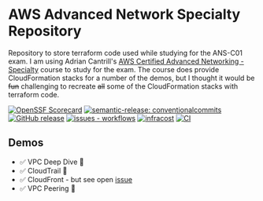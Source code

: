 # AWS Advanced Network Specialty Repository

Repository to store terraform code used while studying for the ANS-C01 exam. I am using Adrian Cantrill's [AWS Certified Advanced Networking - Specialty](https://learn.cantrill.io/p/aws-certified-advanced-networking-specialty) course to study for the exam. The course does provide CloudFormation stacks for a number of the demos, but I thought it would be ~~fun~~ challenging to recreate ~~all~~ some of the CloudFormation stacks with terraform code.

[![OpenSSF Scorecard](https://api.securityscorecards.dev/projects/github.com/3ware/aws-network-speciality/badge)](https://api.securityscorecards.dev/projects/github.com/3ware/aws-network-speciality) [![semantic-release: conventionalcommits](https://img.shields.io/badge/semantic--release-conventionalcommits-blue?logo=semantic-release)](https://github.com/semantic-release/semantic-release) [![GitHub release](https://img.shields.io/github/release/3ware/aws-network-speciality?include_prereleases=&sort=semver&color=yellow)](https://github.com/3ware/workflows/aws-network-speciality/) [![issues - workflows](https://img.shields.io/github/issues/3ware/aws-network-speciality)](https://github.com/3ware/aws-network-speciality/issues) [![infracost](https://img.shields.io/endpoint?url=https://dashboard.api.infracost.io/shields/json/ee68bc5e-0846-48a1-9604-f0b69656619d/repos/6ed3ecbf-a95a-4051-a22a-85d43185ae51/branch/aa09234f-aace-4239-9083-5f38ebb6e5f2)](https://dashboard.infracost.io/org/3ware-lxub1/repos/6ed3ecbf-a95a-4051-a22a-85d43185ae51?tab=settings) [![CI](https://img.shields.io/github/actions/workflow/status/3ware/workflows/tofu-ci.yaml?label=CI&logo=githubactions&logoColor=white)](https://github.com/3ware/workflows/actions/workflows/tofu-ci.yaml)

## Demos

- :white_check_mark: VPC Deep Dive :rocket:
- :white_check_mark: CloudTrail :rocket:
- :white_check_mark: CloudFront - but see open [issue](https://github.com/3ware/aws-network-speciality/issues/8)
- :white_check_mark: VPC Peering :rocket:
